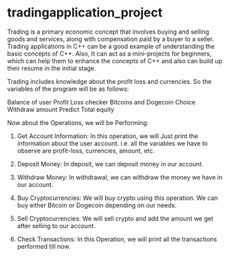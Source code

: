 # tradingapplication_project
Trading is a primary economic concept that involves buying and selling goods and services, along with compensation paid by a buyer to a seller. Trading applications in C++ can be a good example of understanding the basic concepts of C++. Also, It can act as a mini-projects for beginners, which can help them to enhance the concepts of C++ and also can build up their resume in the initial stage.

Trading includes knowledge about the profit loss and currencies. So the variables of the program will be as follows:

 Balance of user
 Profit Loss checker
 Bitcoins and Dogecoin
 Choice
 Withdraw amount
 Predict
 Total equity

 Now about the Operations, we will be Performing:

1. Get Account Information:
In this operation, we will Just print the information about the user account. i.e. all the variables we have to observe are profit-loss, currencies, amount, etc.

2. Deposit Money:
In deposit, we can deposit money in our account.

3. Withdraw Money:
In withdrawal, we can withdraw the money we have in our account.

4. Buy Cryptocurrencies:
We will buy crypto using this operation. We can buy either Bitcoin or Dogecoin depending on our needs. 

5. Sell Cryptocurrencies:
We will sell crypto and add the amount we get after selling to our account.

6. Check Transactions:
In this Operation, we will print all the transactions performed till now.
